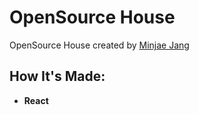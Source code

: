 # OpenSource House
OpenSource House created by [Minjae Jang](https://minjae21.github.io/index.html)

## How It's Made:
- **React**